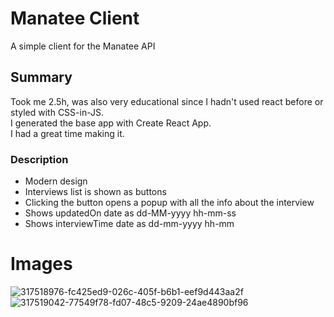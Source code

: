 # Manatee Client

A simple client for the Manatee API

## Summary

Took me 2.5h, was also very educational since I hadn't used react before or styled with CSS-in-JS.  
I generated the base app with Create React App.  
I had a great time making it.

### Description

- Modern design  
- Interviews list is shown as buttons
- Clicking the button opens a popup with all the info about the interview
- Shows updatedOn date as dd-MM-yyyy hh-mm-ss
- Shows interviewTime date as dd-mm-yyyy hh-mm

# Images

![317518976-fc425ed9-026c-405f-b6b1-eef9d443aa2f](https://github.com/klaig/ManateeClient/assets/5064272/b5de7851-4241-45f5-9c1a-184b8e09b3c1)
![317519042-77549f78-fd07-48c5-9209-24ae4890bf96](https://github.com/klaig/ManateeClient/assets/5064272/5b1ecd9b-9492-4201-a539-e525b1383b70)
